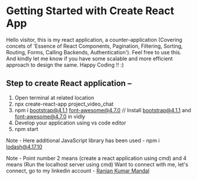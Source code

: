 # Getting Started with Create React App

Hello visitor, this is my react application, a counter-application (Covering concets of 'Essence of React Components, Pagination, Filtering, Sorting, Routing, Forms, Calling Backends, Authentication'). Feel free to use this. And kindly let me know if you have some scalable and more efficient approach to design the same. Happy Coding !! :)

## Step to create React application –

1. Open terminal at related location
2. npx create-react-app project_video_chat
3. npm i bootstrap@4.1.1 font-awesome@4.7.0 // Install bootstrap@4.1.1 and font-awesome@4.7.0 in vidly
4. Develop your application using vs code editor
5. npm start

Note - Here additional JavaScript library has been used - npm i lodash@4.17.10

Note - Point number 2 means (create a react application using cmd) and 4 means (Run the localhost server using cmd) Want to connect with me, let's connect, go to my linkedin account - [Ranjan Kumar Mandal](https://www.linkedin.com/in/ranjan-kumar-m-818367158/)
